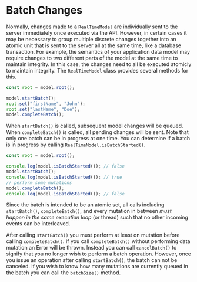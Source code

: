 # Batch Changes

Normally, changes made to a `RealTimeModel` are individually sent to the server immediately once executed via the API. However, in certain cases it may be necessary to group multiple discrete changes together into an atomic unit that is sent to the server all at the same time, like a database transaction.  For example, the semantics of your application data model may require changes to two different parts of the model at the same time to maintain integrity.  In this case, the changes need to all be executed atomicly to maintain integrity.  The `RealTimeModel` class provides several methods for this.

```js
const root = model.root();

model.startBatch();
root.set("firstName", "John");
root.set("lastName", "Doe");
model.completeBatch();
```

When `startBatch()` is called, subsequent model changes will be queued.  When `completeBatch()` is called, all pending changes will be sent. Note that only one batch can be in progress at one time. You can determine if a batch is in progress by calling `RealTimeModel.isBatchStarted()`.

```js
const root = model.root();

console.log(model.isBatchStarted()); // false
model.startBatch();
console.log(model.isBatchStarted()); // true
// perform some mutations
model.completeBatch();
console.log(model.isBatchStarted()); // false
```

Since the batch is intended to be an atomic set, all calls including `startBatch()`, `completeBatch()`, and every mutation in between *must happen in the same execution loop* (or thread) such that no other incoming events can be interleaved.

After calling `startBatch()` you must perform at least on mutation before calling `completeBatch()`. If you call `completeBatch()` without performing data mutation an Error will be thrown. Instead you can call `cancelBatch()` to signify that you no longer wish to perform a batch operation. However, once you issue an operation after calling `startBatch()`, the batch can not be canceled. If you wish to know how many mutations are currently queued in the batch you can call the `batchSize()` method.
